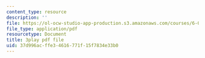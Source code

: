 ```yaml
---
content_type: resource
description: ''
file: https://ol-ocw-studio-app-production.s3.amazonaws.com/courses/6-004-computation-structures-spring-2017/37d996acffe34616771f15f7834e33b0_xvojobO-1Hw.pdf
file_type: application/pdf
resourcetype: Document
title: 3play pdf file
uid: 37d996ac-ffe3-4616-771f-15f7834e33b0
---
```

